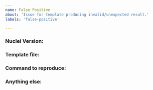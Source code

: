 ```yaml
---
name: False Positive
about: 'Issue for template producing invalid/unexpected result.'
labels: 'false-positive'

---
```


<!-- ISSUES MISSING IMPORTANT INFORMATION MAY BE CLOSED WITHOUT INVESTIGATION. -->

### Nuclei Version:

<!-- You can find current version of nuclei with "nuclei -version" -->

### Template file:

<!-- Template producing false-positive results, for example: "cves/XX/XX.yaml" -->

### Command to reproduce:

<!-- Please include the command to replicate the behavior so fix can be applied asap. -->
<!-- if host information can not be shared publicly, please reach out to us on discord server in DM -->

### Anything else:
<!-- Links? References? Screnshots? Anything that will give us more context about the issue that you are encountering! -->